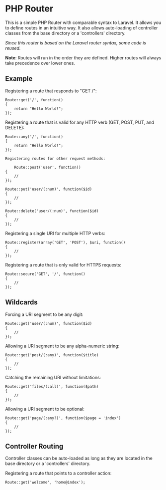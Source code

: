 PHP Router
==========

This is a simple PHP Router with comparable syntax to Laravel. It allows you to define routes in an intuitive way. It also allows auto-loading of controller classes from the base directory or a 'controllers' directory.

*Since this router is based on the Laravel router syntax, some code is reused.*

**Note**: Routes will run in the order they are defined. Higher routes will always take precedence over lower ones.

Example
-------

Registering a route that responds to "GET /":

	Route::get('/', function()
	{
		return "Hello World!";
	});
	
Registering a route that is valid for any HTTP verb (GET, POST, PUT, and DELETE):

	Route::any('/', function()
	{
		return "Hello World!";
	});
		
	Registering routes for other request methods:

		Route::post('user', function()
	{
		//
	});

	Route::put('user/(:num)', function($id)
	{
		//
	});

	Route::delete('user/(:num)', function($id)
	{
		//
	});
	
Registering a single URI for multiple HTTP verbs:

	Route::register(array('GET', 'POST'), $uri, function()
	{
		//
	});
	
Registering a route that is only valid for HTTPS requests:

	Route::secure('GET', '/', function()
	{
		//
	});
	
Wildcards
---------

Forcing a URI segment to be any digit:

	Route::get('user/(:num)', function($id)
	{
		//
	});
	
Allowing a URI segment to be any alpha-numeric string:

	Route::get('post/(:any)', function($title)
	{
		//
	});
	
Catching the remaining URI without limitations:

	Route::get('files/(:all)', function($path)
	{
		//
	});
	
Allowing a URI segment to be optional:

	Route::get('page/(:any?)', function($page = 'index')
	{
		//
	});

Controller Routing
------------------

Controller classes can be auto-loaded as long as they are located in the base directory or a 'controllers' directory.

Registering a route that points to a controller action:

	Route::get('welcome', 'home@index');